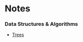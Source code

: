 # Notes

### Data Structures & Algorithms

- [Trees](./content/Data%20Structures%20&%20Algorithms/trees.md)